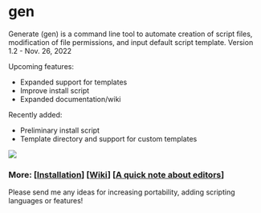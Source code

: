 # gen
Generate (gen) is a command line tool to automate creation of script files, modification of file permissions, and input default script template.
  Version 1.2 - Nov. 26, 2022

Upcoming features:
  - Expanded support for templates
  - Improve install script
  - Expanded documentation/wiki

 Recently added:
  - Preliminary install script
  - Template directory and support for custom templates

![](https://github.com/membersincewayback/gen/blob/main/gen_v1.0.gif)

### More: \[[Installation](https://github.com/membersincewayback/gen/wiki/Installation)\] \[[Wiki](https://github.com/membersincewayback/gen/wiki)\] \[[A quick note about editors](https://github.com/membersincewayback/gen/wiki/Editors)\]

Please send me any ideas for increasing portability, adding scripting languages or features!
